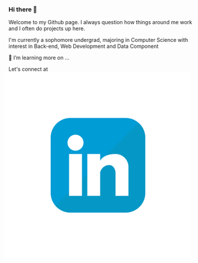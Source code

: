 ### Hi there 👋

Welcome to my Github page. I always question how things around me work and I often do projects up here.

I'm currently a sophomore undergrad, majoring in Computer Science with interest in Back-end, Web Development and Data Component

🔭 I’m learning more on ...

Let's connect at <img src = 'image/iconfinder-icon.svg' alt="Markdown Monster icon" style="float: right; margin-right: 10px;" />

<!--
**tdt142/tdt142** is a ✨ _special_ ✨ repository because its `README.md` (this file) appears on your GitHub profile.

Here are some ideas to get you started:

- 🔭 I’m currently working on ...
- 🌱 I’m currently learning ...
- 👯 I’m looking to collaborate on ...
- 🤔 I’m looking for help with ...
- 💬 Ask me about ...
- 📫 How to reach me: ...
- 😄 Pronouns: ...
- ⚡ Fun fact: ...
-->
